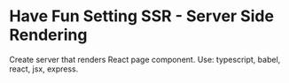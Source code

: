 # Have Fun Setting SSR - Server Side Rendering

Create server that renders React page component. Use: typescript, babel, react, jsx, express.
